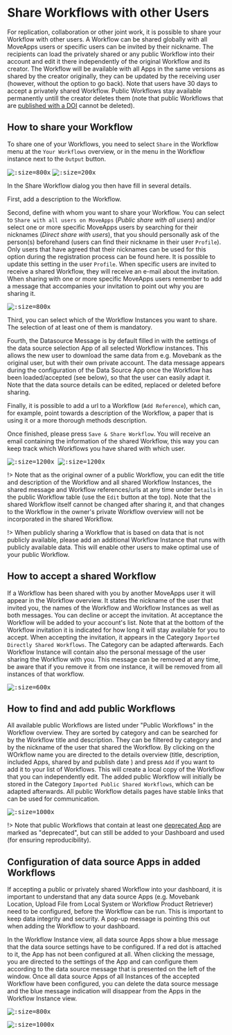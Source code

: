 # Share Workflows with other Users

For replication, collaboration or other joint work, it is possible to share your Workflow with other users.  A Workflow can be shared globally with all MoveApps users or specific users can be invited by their nickname. The recipients can load the privately shared or any public Workflow into their account and edit it there independently of the original Workflow and its creator. The Workflow will be available with all Apps in the same versions as shared by the creator originally, they can be updated by the receiving user (however, without the option to go back). Note that users have 30 days to accept a privately shared Workflow. Public Workflows stay available permanently untill the creator deletes them (note that public Workflows that are [published with a DOI](publish_workflow.md) cannot be deleted). 

## How to share your Workflow

To share one of your Workflows, you need to select `Share` in the Workflow menu at the `Your Workflows` overview, or in the menu in the Workflow instance next to the `Output` button.

<kbd>![](files/Share_WF_overview.png ':size=800x')</kbd>
<kbd>![](files/Workflow_menu.png ':size=200x')</kbd>


In the Share Workflow dialog you then have fill in several details.  

First, add a description to the Workflow.

Second, define with whom you want to share your Workflow. You can select to `Share with all users on MoveApps` (*Public share with all users*) and/or select one or more specific MoveApps users by searching for their nicknames (*Direct share with users*), that you should personally ask of the person(s) beforehand (users can find their nickname in their user `Profile`). Only users that have agreed that their nicknames can be used for this option during the registration process can be found here. It is possible to update this setting in the user `Profile`. When specific users are invited to receive a shared Workflow, they will receive an e-mail about the invitation.
When sharing with one or more specific MoveApps users remember to add a message that accompanies your invitation to point out why you are sharing it.

<kbd>![](files/allow_profile_discov.png ':size=800x')<kbd/>

Third, you can select which of the Workflow Instances you want to share. The selection of at least one of them is mandatory.

Fourth, the Datasource Message is by default filled in with the settings of the data source selection App of all selected Workflow instances. This allows the new user to download the same data from e.g. Movebank as the original user, but with their own private account. The data message appears during the configuration of the Data Source App once the Workflow has been loaded/accepted (see below), so that the user can easily adapt it. Note that the data source details can be edited, replaced or deleted before sharing.

Finally, it is possible to add a url to a Workflow (`Add Reference`), which can, for example, point towards a description of the Workflow, a paper that is using it or a more thorough methods description.

Once finished, please press `Save & Share Workflow`. You will receive an email containing the information of the shared Workflow, this way you can keep track which Workflows you have shared with which user.

<kbd>![](files/Share_WF_1_25.png ':size=1200x')
![](files/Share_WF_2_25.png ':size=1200x')</kbd>

!\> Note that as the original owner of a public Workflow, you can edit the title and description of the Workflow and all shared Workflow Instances, the shared message and Workflow references/urls at any time under `Details` in the public Workflow table (use the `Edit` button at the top). Note that the shared Workflow itself cannot be changed after sharing it, and that changes to the Workflow in the owner's private Workflow overview will not be incorporated in the shared Workflow.

!\> When publicly sharing a Workflow that is based on data that is not publicly available, please add an additional Workflow Instance that runs with publicly available data. This will enable other users to make optimal use of your public Workflow.


## How to accept a shared Workflow

If a Workflow has been shared with you by another MoveApps user it will appear in the Workflow overview. It states the nickname of the user that invited you, the names of the Workflow and Workflow Instances as well as both messages. You can decline or accept the invitation. At acceptance the Workflow will be added to your account's list. Note that at the bottom of the Workflow invitation it is indicated for how long it will stay available for you to accept. When accepting the invitation, it appears in the Category `Imported Directly Shared Workflows`. The Category can be adapted afterwards. Each Workflow Instance will contain also the personal message of the user sharing the Workflow with you. This message can be removed at any time, be aware that if you remove it from one instance, it will be removed from all instances of that workflow. 


<kbd>![](files/Share_invite_23.png ':size=600x')</kbd>

## How to find and add public Workflows

All available public Workflows are listed under "Public Workflows" in the Workflow overview. They are sorted by category and can be searched for by the Workflow title and description. They can be filtered by category and by the nickname of the user that shared the Workflow. By clicking on the WOrkflow name you are directed to the details overview (title, description, included Apps, shared by and publish date ) and press `Add` if you want to add it to your list of Workflows. This will create a local copy of the Workflow that you can independently edit. The added public Workflow will initially be stored in the Category `Imported Public Shared Workflows`, which can be adapted afterwards. All public Workflow details pages have stable links that can be used for communication.

<kbd>![](files/PWF_overview_25.png ':size=1000x')</kbd>

!\> Note that public Workflows that contain at least one [deprecated App](app_deprecation.md) are marked as "deprecated", but can still be added to your Dashboard and used (for ensuring reproducibility).


## Configuration of data source Apps in added Workflows

If accepting a public or privately shared Workflow into your dashboard, it is important to understand that any data source Apps (e.g. Movebank Location, Upload File from Local System or Workflow Product Retriever) need to be configured, before the Workflow can be run. This is important to keep data integrity and security. A pop-up message is pointing this out when adding the Workflow to your dashboard.

In the Workflow Instance view, all data source Apps show a blue message that the data source settings have to be configured. If a red dot is attached to it, the App has not been configured at all. When clicking the message, you are directed to the settings of the App and can configure them according to the data source message that is presented on the left of the window. Once all data source Apps of all Instances of the accepted Workflow have been configured, you can delete the data source message and the blue message indication will disappear from the Apps in the Workflow Instance view.

<kbd>![](files/Share_datasource_msg.png ':size=800x')</kbd>

<kbd>![](files/Share_datasource_1.png ':size=1000x')</kbd>